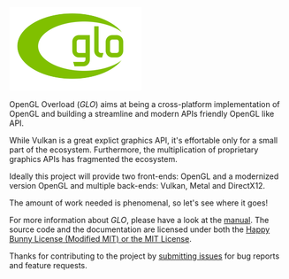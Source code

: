 ![glo](/doc/manual/logo-mini.png)

OpenGL Overload (*GLO*) aims at being a cross-platform implementation of OpenGL and building a streamline and modern APIs friendly OpenGL like API.

While Vulkan is a great explict graphics API, it's effortable only for a small part of the ecosystem. Furthermore, the multiplication of proprietary graphics APIs has fragmented the ecosystem.

Ideally this project will provide two front-ends: OpenGL and a modernized version OpenGL and multiple back-ends: Vulkan, Metal and DirectX12.

The amount of work needed is phenomenal, so let's see where it goes!

For more information about *GLO*, please have a look at the [manual](manual.md).
The source code and the documentation are licensed under both the [Happy Bunny License (Modified MIT) or the MIT License](manual.md#section0).

Thanks for contributing to the project by [submitting issues](https://github.com/g-truc/glo/issues) for bug reports and feature requests.



